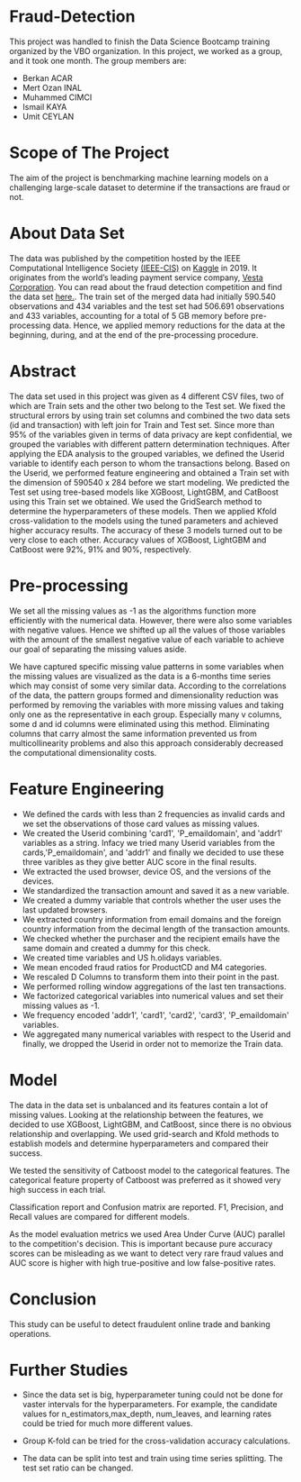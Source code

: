 # Fraud-Detection

This project was handled to finish the Data Science Bootcamp training organized by the VBO organization. In this project, we worked as a group, and it took one month. The group members are:
- Berkan ACAR
- Mert Ozan INAL
- Muhammed CIMCI
- Ismail KAYA
- Umit CEYLAN


# Scope of The Project

The aim of the project is benchmarking machine learning models on a challenging large-scale dataset to determine if the transactions are fraud or not. 

# About Data Set
The data was published by the competition hosted by the IEEE Computational Intelligence Society [(IEEE-CIS)](https://cis.ieee.org/) on [Kaggle](https://www.kaggle.com/) in 2019. It originates from the world’s leading payment service company, [Vesta Corporation](https://trustvesta.com/). You can read about the fraud detection competition and find the data set [here.](https://www.kaggle.com/c/ieee-fraud-detection). The train set of the merged data had initially 590.540 observations and 434 variables and the test set had 506.691 observations and 433 variables, accounting for a total of 5 GB memory before pre-processing data. Hence, we applied memory reductions for the data at the beginning, during, and at the end of the pre-processing procedure.



 #  Abstract

The data set used in this project was given as 4 different CSV files, two of which are Train sets and the other two belong to the Test set. We fixed the structural errors by using train set columns and combined the two data sets (id and transaction) with left join for Train and Test set. Since more than 95% of the variables given in terms of data privacy are kept confidential, we grouped the variables with different pattern determination techniques. After applying the EDA analysis to the grouped variables, we defined the Userid variable to identify each person to whom the transactions belong. Based on the Userid, we performed feature engineering and obtained a Train set with the dimension of 590540 x 284  before we start modeling. We predicted the Test set using tree-based models like XGBoost, LightGBM, and CatBoost using this Train set we obtained. We used the GridSearch method to determine the hyperparameters of these models. Then we applied Kfold cross-validation to the models using the tuned parameters and achieved higher accuracy results. The accuracy of these 3 models turned out to be very close to each other. Accuracy values of XGBoost, LightGBM and CatBoost were 92%, 91% and 90%, respectively.

# Pre-processing

We set all the missing values as -1 as the algorithms function more efficiently with the numerical data. However, there were also some variables with negative values. Hence we shifted up all the values of those variables with the amount of the smallest negative value of each variable to achieve our goal of separating the missing values aside.

We have captured specific missing value patterns in some variables when the missing values are visualized as the data is a 6-months time series which may consist of some very similar data. According to the correlations of the data, the pattern groups formed and dimensionality reduction was performed by removing the variables with more missing values and taking only one as the representative in each group. Especially many v columns, some d and id columns were eliminated using this method. Eliminating columns that carry almost the same information prevented us from multicollinearity problems and also this approach considerably decreased the computational dimensionality costs.

# Feature Engineering

* We defined the cards with less than 2 frequencies as invalid cards and we set the observations of those card values as missing values.
* We created the Userid combining 'card1', 'P_emaildomain', and 'addr1' variables as a string. Infacy we tried many Userid variables from the cards,'P_emaildomain', and 'addr1' and finally we decided to use these three varibles as they give better AUC score in the final results.
* We extracted the used browser, device OS, and the versions of the devices.
* We standardized the transaction amount and saved it as a new variable.
* We created a dummy variable that controls whether the user uses the last updated browsers.
* We extracted country information from email domains and the foreign country information from the decimal length of the transaction amounts.
* We checked whether the purchaser and the recipient emails have the same domain and created a dummy for this check.
* We created time variables and US h.olidays variables.
* We mean encoded fraud ratios for ProductCD and M4 categories.
* We rescaled  D Columns to transform them into their point in the past.
* We performed rolling window aggregations of the last ten transactions.
* We factorized categorical variables into numerical values and set their missing values as -1.
* We frequency encoded 'addr1', 'card1', 'card2', 'card3', 'P_emaildomain' variables.
* We aggregated many numerical variables with respect to the Userid and finally, we dropped the Userid in order not to memorize the Train data.

# Model

The data in the data set is unbalanced and its features contain a lot of missing values. Looking at the relationship between the features, we decided to use XGBoost, LightGBM, and CatBoost, since there is no obvious relationship and overlapping. We used grid-search and Kfold methods to establish models and determine hyperparameters and compared their success.

We tested the sensitivity of Catboost model to the categorical features. The categorical feature property of Catboost was preferred as it showed very high success in each trial.

Classification report  and Confusion matrix are reported. F1, Precision, and Recall values are compared for different models.

As the model evaluation metrics we used Area Under Curve (AUC) parallel to the competition's decision. This is important because pure accuracy scores can be misleading as we want to detect very rare fraud values and AUC score is higher with high true-positive and low false-positive rates.



# Conclusion

This study can be useful to detect fraudulent online trade and banking operations.


# Further Studies

* Since the data set is big, hyperparameter tuning could not be done for vaster intervals for the hyperparameters. For example, the candidate values for n_estimators,max_depth, num_leaves, and learning rates could be tried for much more different values.

* Group K-fold can be tried for the cross-validation accuracy calculations.

* The data can be split into test and train using time series splitting. The test set ratio can be changed.
